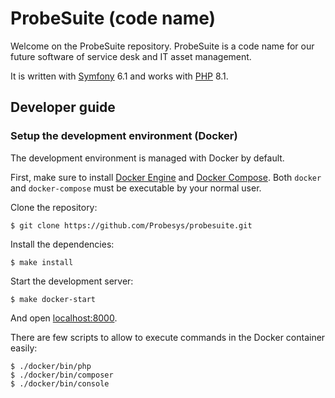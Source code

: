 # ProbeSuite (code name)

Welcome on the ProbeSuite repository. ProbeSuite is a code name for our future software of service desk and IT asset management.

It is written with [Symfony](https://symfony.com/) 6.1 and works with [PHP](https://www.php.net/) 8.1.

## Developer guide

### Setup the development environment (Docker)

The development environment is managed with Docker by default.

First, make sure to install [Docker Engine](https://docs.docker.com/engine/install/) and [Docker Compose](https://docs.docker.com/compose/install/). Both `docker` and `docker-compose` must be executable by your normal user.

Clone the repository:

```console
$ git clone https://github.com/Probesys/probesuite.git
```

Install the dependencies:

```console
$ make install
```

Start the development server:

```console
$ make docker-start
```

And open [localhost:8000](http://localhost:8000).

There are few scripts to allow to execute commands in the Docker container easily:

```console
$ ./docker/bin/php
$ ./docker/bin/composer
$ ./docker/bin/console
```
